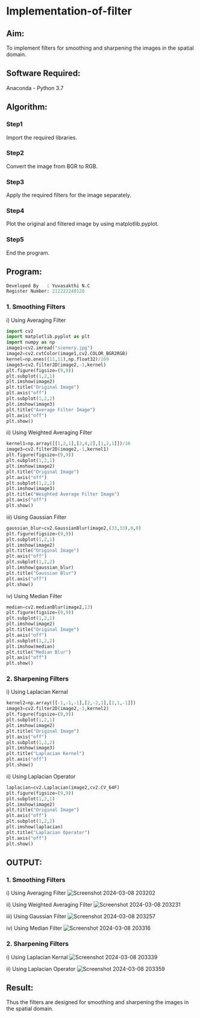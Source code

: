 # Implementation-of-filter
## Aim:
To implement filters for smoothing and sharpening the images in the spatial domain.

## Software Required:
Anaconda - Python 3.7

## Algorithm:
### Step1
Import the required libraries.

### Step2
Convert the image from BGR to RGB.

### Step3
Apply the required filters for the image separately.

### Step4
Plot the original and filtered image by using matplotlib.pyplot.

### Step5
End the program.

## Program:
```python
Developed By   : Yuvasakthi N.C
Register Number: 212222240120
```

### 1. Smoothing Filters

i) Using Averaging Filter
```Python
import cv2
import matplotlib.pyplot as plt
import numpy as np
image1=cv2.imread("scenery.jpg")
image2=cv2.cvtColor(image1,cv2.COLOR_BGR2RGB)
kernel=np.ones((11,11),np.float32)/169
image3=cv2.filter2D(image2,-1,kernel)
plt.figure(figsize=(9,9))
plt.subplot(1,2,1)
plt.imshow(image2)
plt.title("Original Image")
plt.axis("off")
plt.subplot(1,2,2)
plt.imshow(image3)
plt.title("Average Filter Image")
plt.axis("off")
plt.show()
```
ii) Using Weighted Averaging Filter
```Python
kernel1=np.array([[1,2,1],[2,4,2],[1,2,1]])/16
image3=cv2.filter2D(image2,-1,kernel1)
plt.figure(figsize=(9,9))
plt.subplot(1,2,1)
plt.imshow(image2)
plt.title("Original Image")
plt.axis("off")
plt.subplot(1,2,2)
plt.imshow(image3)
plt.title("Weighted Average Filter Image")
plt.axis("off")
plt.show()
```
iii) Using Gaussian Filter
```Python
gaussian_blur=cv2.GaussianBlur(image2,(33,33),0,0)
plt.figure(figsize=(9,9))
plt.subplot(1,2,1)
plt.imshow(image2)
plt.title("Original Image")
plt.axis("off")
plt.subplot(1,2,2)
plt.imshow(gaussian_blur)
plt.title("Gaussian Blur")
plt.axis("off")
plt.show()
```

iv) Using Median Filter
```Python
median=cv2.medianBlur(image2,13)
plt.figure(figsize=(9,9))
plt.subplot(1,2,1)
plt.imshow(image2)
plt.title("Original Image")
plt.axis("off")
plt.subplot(1,2,2)
plt.imshow(median)
plt.title("Median Blur")
plt.axis("off")
plt.show()
```

### 2. Sharpening Filters
i) Using Laplacian Kernal
```Python
kernel2=np.array([[-1,-1,-1],[2,-2,1],[2,1,-1]])
image3=cv2.filter2D(image2,-1,kernel2)
plt.figure(figsize=(9,9))
plt.subplot(1,2,1)
plt.imshow(image2)
plt.title("Original Image")
plt.axis("off")
plt.subplot(1,2,2)
plt.imshow(image3)
plt.title("Laplacian Kernel")
plt.axis("off")
plt.show()
```
ii) Using Laplacian Operator
```Python
laplacian=cv2.Laplacian(image2,cv2.CV_64F)
plt.figure(figsize=(9,9))
plt.subplot(1,2,1)
plt.imshow(image2)
plt.title("Original Image")
plt.axis("off")
plt.subplot(1,2,2)
plt.imshow(laplacian)
plt.title("Laplacian Operator")
plt.axis("off")
plt.show()
```

## OUTPUT:
### 1. Smoothing Filters

i) Using Averaging Filter
![Screenshot 2024-03-08 203202](https://github.com/S-ARVIND01/Implementation-of-filter/assets/118707337/6d52b32d-63df-4d02-93e2-f5630168d3c1)

ii) Using Weighted Averaging Filter
![Screenshot 2024-03-08 203231](https://github.com/S-ARVIND01/Implementation-of-filter/assets/118707337/fa967394-682a-4220-813a-3d7e73c55548)

iii) Using Gaussian Filter
![Screenshot 2024-03-08 203257](https://github.com/S-ARVIND01/Implementation-of-filter/assets/118707337/becee9b3-458b-4f4f-a2be-b31f8c00088b)

iv) Using Median Filter
![Screenshot 2024-03-08 203316](https://github.com/S-ARVIND01/Implementation-of-filter/assets/118707337/720a8f30-3b9d-4248-a329-7191e00f83e2)

### 2. Sharpening Filters

i) Using Laplacian Kernal
![Screenshot 2024-03-08 203339](https://github.com/S-ARVIND01/Implementation-of-filter/assets/118707337/5e5e9e35-dd23-4c6b-918e-5f8c6a3755c0)

ii) Using Laplacian Operator
![Screenshot 2024-03-08 203359](https://github.com/S-ARVIND01/Implementation-of-filter/assets/118707337/f1a9abfa-a250-4cd2-8fd4-b56223c1aece)

## Result:
Thus the filters are designed for smoothing and sharpening the images in the spatial domain.
